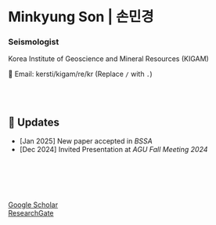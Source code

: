 # Minkyung Son | 손민경
### Seismologist  
Korea Institute of Geoscience and Mineral Resources (KIGAM)  

📧 Email: kersti/kigam/re/kr (Replace `/` with `.`)  

<br><br>

## 🔹 Updates
- [Jan 2025] New paper accepted in *BSSA*  
- [Dec 2024] Invited Presentation at *AGU Fall Meeting 2024*

<br><br><br><br>


[Google Scholar](https://scholar.google.com/citations?user=3ssY-5gAAAAJ&hl=en) <br>
[ResearchGate](https://www.researchgate.net/profile/Minkyung-Son?ev=hdr_xprf)
